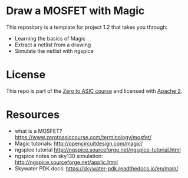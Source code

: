 # Draw a MOSFET with Magic

This repository is a template for project 1.2 that takes you through:

* Learning the basics of Magic
* Extract a netlist from a drawing
* Simulate the netlist with ngspice

# License

This repo is part of the [Zero to ASIC course](https://zerotoasiccourse.com) and licensed with [Apache 2](LICENSE).

# Resources

* what is a MOSFET? https://www.zerotoasiccourse.com/terminology/mosfet/
* Magic tutorials: http://opencircuitdesign.com/magic/
* ngspice tutorial http://ngspice.sourceforge.net/ngspice-tutorial.html
* ngspice notes on sky130 simulation: http://ngspice.sourceforge.net/applic.html
* Skywater PDK docs: https://skywater-pdk.readthedocs.io/en/main/
